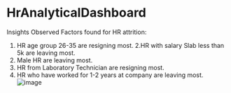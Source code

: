 # HrAnalyticalDashboard
Insights Observed
Factors found for HR attrition:
1. HR age group 26-35 are resigning most.
2.HR with salary Slab less than 5k are leaving most.
3. Male HR are leaving most.
4. HR from Laboratory Technician are resigning most.
5. HR who have worked for 1-2 years at company are leaving most.
![image](https://github.com/Arshk1120/HrAnalyticalDashboard/assets/98895374/6562375b-f6a3-46e7-8716-d64bc37bd2bc)
